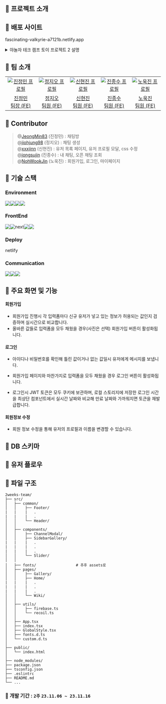 ## 📌 프로젝트 소개

## 📌 배포 사이트

fascinating-valkyrie-a7121b.netlify.app

<details>
<summary>야놀자 테크 캠프 토이 프로젝트 2 설명</summary>

# **🍋 소켓 기반 채팅앱**

주어진 API와 소켓을 분석해 어떤 프로젝트를 진행/완성할 것인지 팀 단위로 자유롭게 결정하고 만들어보세요.
과제 수행 및 리뷰 기간은 별도 공지를 참고하세요!

## **[필수 구현사항]**

- [ ] `useState` 또는 `useReducer`를 활용한 상태 관리 구현
- [ ] `Sass`, `styled-component`, `emotion`, `Chakra UI`, `tailwind CSS` 등을 활용한 스타일 구현
- [ ] `react` 상태를 통한 CRUD 구현
- [ ] 상태에 따라 달라지는 스타일 구현
- [ ] `custom hook`을 통한 비동기 처리 구현
- [ ] 유저인증 시스템(로그인, 회원가입) 구현
- [ ] `jwt`등의 유저 인증 시스템 (로그인, 회원가입 기능)
- [ ] 소켓을 이용한 채팅 구현

## **[선택 구현사항]**

- [ ] `Next.js`를 활용한 서버 사이드 렌더링 구현
- [ ] `typescript`를 활용한 앱 구현
- [ ] `storybook`을 활용한 디자인 시스템 구현
- [ ] `jest`를 활용한 단위 테스트 구현

</details>

## 📌 팀 소개

<table>
  <tr>
     <td align="center" width="150px">
      <a href="https://github.com/JeongMin83" target="_blank">
        <img src="https://github.com/2weeks-team/2weeks-team/assets/39702832/8cc8e0d9-7d9b-4162-aebd-e459e996a144" alt="진정민 프로필" />
      </a>
    </td>
     <td align="center" width="150px">
      <a href="https://github.com/jiohjung98" target="_blank">
        <img src="https://github.com/TOY-2-9/chat/assets/104253583/a9e8bed8-d8ca-4734-8a2b-442883710fca" alt="정지오 프로필" />
      </a>
    </td>
    <td align="center" width="150px">
      <a href="https://github.com/xxxjinn" target="_blank">
        <img src="https://avatars.githubusercontent.com/u/102955516?v=4" alt="신현진 프로필" />
      </a>
    </td>
     <td align="center" width="150px">
      <a href="https://github.com/turkey-kim" target="_blank">
        <img src="https://github.com/jongsujin.png" alt="진종수 프로필" />
      </a>
    </td>
     <td align="center" width="150px">
      <a href="https://github.com/NohWookJin" target="_blank">
        <img src="https://github.com/TOY-2-9/chat/assets/101846817/54870184-86fa-44b5-89fa-d8b8e54cbec8" alt="노욱진 프로필" />
      </a>
    </td>
  </tr>
  <tr>
        <td align="center">
      <a href="https://github.com/JeongMin83" target="_blank">
        진정민<br />
                팀장 (FE)
      </a>
    </td>
        <td align="center">
      <a href="https://github.com/JeongMin83" target="_blank">
        정지오<br />
                팀원 (FE)
      </a>
    </td>
    <td align="center">
      <a href="https://github.com/xxxjinn" target="_blank">
        신현진<br />
                팀원 (FE)
      </a>
    </td>
    <td align="center">
      <a href="https://github.com/jongsujin" target="_blank">
        진종수<br />
                팀원 (FE)
      </a>
    </td>
        <td align="center">
      <a href="https://github.com/NohWookJin" target="_blank">
        노욱진<br />
                팀원 (FE)
      </a>
    </td>
  </tr>
</table>

## 📌 Contributor

> @[JeongMin83](https://github.com/JeongMin83) (진정민) : 채팅방<br/>
> @[jiohjung98](https://github.com/jiohjung98) (정지오) : 채팅 생성<br/>
> @[xxxjinn](https://github.com/xxxjinn) (신현진) : 유저 목록 페이지, 유저 프로필 모달, css 수정<br/>
> @[jongsujin](https://github.com/jongsujin) (진종수) : 내 채팅, 오픈 채팅 조회<br/>
> @[NohWookJin](https://github.com/NohWookJin) (노욱진) : 회원가입, 로그인, 마이페이지<br/>

## 📌 기술 스택

### Environment

<div style="display: flex;">
  <img src="https://img.shields.io/badge/VSC-007ACC?style=for-the-badge&logo=visual studio&logoColor=white" />
  <img src="https://img.shields.io/badge/github-181717?style=for-the-badge&logo=github&logoColor=white" />
  <img src="https://img.shields.io/badge/git-F05032?style=for-the-badge&logo=git&logoColor=white" />
  <img src="https://img.shields.io/badge/npm-CB3837?style=for-the-badge&logo=npm&logoColor=white" />
</div>

### FrontEnd

<div style="display: flex;">
  <img src="https://img.shields.io/badge/html5-%23E34F26.svg?style=for-the-badge&logo=html5&logoColor=white" />
  <img src="https://img.shields.io/badge/css3-1572B6?style=for-the-badge&logo=css3&logoColor=white" />
  next
  <img src="https://img.shields.io/badge/Recoil-oran?style=for-the-badge&logo=Recoil" />
  <img src="https://img.shields.io/badge/typescript-%23007ACC.svg?style=for-the-badge&logo=typescript&logoColor=white" />
</div>

### Deploy

<div style="display: flex;">
  netlify
  </div>

### Communication

<div style="display: flex;">
  <img src="https://img.shields.io/badge/jira-0052CC?style=for-the-badge&logo=jira&logoColor=white" />
  <img src="https://img.shields.io/badge/notion-000000?style=for-the-badge&logo=notion&logoColor=white" />
  <img src="https://img.shields.io/badge/figma-%23F24E1E?style=for-the-badge&logo=figma&logoColor=white" />
</div>

## 📌 주요 화면 및 기능

#### 회원가입
* 회원가입 진행시 각 입력폼마다 신규 유저가 넣고 있는 정보가 허용되는 값인지 검증하며 실시간으로 비교합니다. 
* 올바른 값들로 입력폼을 모두 채웠을 경우(사진은 선택) 회원가입 버튼이 활성화됩니다.

#### 로그인
* 아이디나 비밀번호를 확인해 틀린 값이거나 없는 값일시 유저에게 메시지를 보냅니다.
* 회원가입 페이지와 마찬가지로 입력폼을 모두 채웠을 경우 로그인 버튼이 활성화됩니다.

* 로그인시 JWT 토큰은 모두 쿠키에 보관하며, 로컬 스토리지에 저장한 로그인 시간을 최상단 컴포넌트에서 실시간 날짜와 비교해 만료 날짜와 가까워지면 토큰을 재발급합니다.

#### 회원정보 수정
* 회원 정보 수정을 통해 유저의 프로필과 이름을 변경할 수 있습니다.

## 📌 DB 스키마

## 📌 유저 플로우

## 📌 파일 구조

```
2weeks-team/
├── src/
│   ├── common/
│   │    ├── Footer/
|   |    |   .
|   |    |   .
│   │    └── Header/
│   │
│   ├── components/
│   │    ├── ChannelModal/
│   │    ├── SidebarGallery/
|   |    |   .
|   |    |   .
|   |    |   .
│   │    └── Slider/
│   │
│   ├── fonts/                  # 추후 assets로
│   ├── pages/
│   │    ├── Gallery/
│   │    ├── Home/
|   |    |   .
|   |    |   .
|   |    |   .
│   │    └── Wiki/
│   │
│   ├── utils/
│   │    ├── firebase.ts
│   │    └── recoil.ts
│   │
│   ├── App.tsx
│   ├── index.tsx
│   ├── GlobalStyle.tsx
│   ├── fonts.d.ts
│   └── custom.d.ts
│
├── public/
│   └── index.html
│
├── node_modules/
├── package.json
├── tsconfig.json
├── .eslintrc
├── README.md
└── ...
```

### 📌 개발 기간 : `2주` `23.11.06 ~ 23.11.16`
